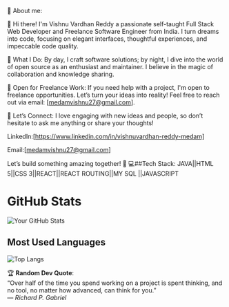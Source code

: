  💫 About me:
 
👋 Hi there! I'm Vishnu Vardhan Reddy a passionate self-taught Full Stack Web Developer and Freelance Software Engineer from India. I turn dreams into code, focusing on elegant interfaces, thoughtful experiences, and impeccable code quality.

🚀 What I Do: By day, I craft software solutions; by night, I dive into the world of open source as an enthusiast and maintainer. I believe in the magic of collaboration and knowledge sharing.

💼 Open for Freelance Work: If you need help with a project, I'm open to freelance opportunities. Let’s turn your ideas into reality! Feel free to reach out via email: [medamvishnu27@gmail.com].

🔗 Let’s Connect: I love engaging with new ideas and people, so don’t hesitate to ask me anything or share your thoughts!

LinkedIn:[https://www.linkedin.com/in/vishnuvardhan-reddy-medam] 

Email:[medamvishnu27@gmail.com]

Let’s build something amazing together! 🌟
💻##Tech Stack:
JAVA||HTML 5||CSS 3||REACT||REACT ROUTING||MY SQL ||JAVASCRIPT

# GitHub Stats  

![Your GitHub Stats](https://github-readme-stats.vercel.app/api?username=medamvishnu27&show_icons=true&theme=dark)  



## Most Used Languages  
![Top Langs](https://github-readme-stats.vercel.app/api/top-langs/?username=medamvishnu27&layout=compact&theme=dark)  



🏆 **Random Dev Quote**:  
“Over half of the time you spend working on a project is spent thinking, and no tool, no matter how advanced, can think for you.”  
— *Richard P. Gabriel*  









